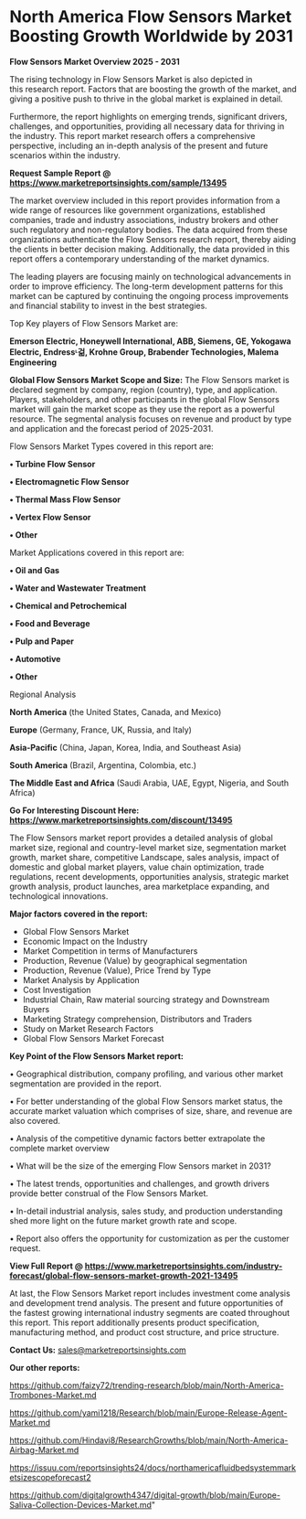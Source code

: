 # North America Flow Sensors Market Boosting Growth Worldwide by 2031

<Strong> Flow Sensors Market Overview 2025 - 2031</strong>

The rising technology in Flow Sensors Market is also depicted in this research report. Factors that are boosting the growth of the market, and giving a positive push to thrive in the global market is explained in detail.

Furthermore, the report highlights on emerging trends, significant drivers, challenges, and opportunities, providing all necessary data for thriving in the industry. This report market research offers a comprehensive perspective, including an in-depth analysis of the present and future scenarios within the industry.

<strong>Request Sample Report @ <a href=https://www.marketreportsinsights.com/sample/13495>https://www.marketreportsinsights.com/sample/13495</a></strong>

The market overview included in this report provides information from a wide range of resources like government organizations, established companies, trade and industry associations, industry brokers and other such regulatory and non-regulatory bodies. The data acquired from these organizations authenticate the Flow Sensors research report, thereby aiding the clients in better decision making. Additionally, the data provided in this report offers a contemporary understanding of the market dynamics.

The leading players are focusing mainly on technological advancements in order to improve efficiency. The long-term development patterns for this market can be captured by continuing the ongoing process improvements and financial stability to invest in the best strategies.

Top Key players of Flow Sensors Market are:

<strong>Emerson Electric, Honeywell International, ABB, Siemens, GE, Yokogawa Electric, Endressᶫ걺, Krohne Group, Brabender Technologies, Malema Engineering</strong>

<strong><b>Global Flow Sensors Market Scope and Size:</b></strong>
The Flow Sensors market is declared segment by company, region (country), type, and application. Players, stakeholders, and other participants in the global Flow Sensors market will gain the market scope as they use the report as a powerful resource. The segmental analysis focuses on revenue and product by type and application and the forecast period of 2025-2031.

Flow Sensors Market Types covered in this report are:

<strong>• Turbine Flow Sensor

• Electromagnetic Flow Sensor

• Thermal Mass Flow Sensor

• Vertex Flow Sensor

• Other</strong>

Market Applications covered in this report are:

<strong>• Oil and Gas

• Water and Wastewater Treatment

• Chemical and Petrochemical

• Food and Beverage

• Pulp and Paper

• Automotive

• Other</strong> 

Regional Analysis

<strong>North America</strong> (the United States, Canada, and Mexico)

<strong>Europe</strong> (Germany, France, UK, Russia, and Italy)

<strong>Asia-Pacific</strong> (China, Japan, Korea, India, and Southeast Asia)

<strong>South America</strong> (Brazil, Argentina, Colombia, etc.)

<strong>The Middle East and Africa</strong> (Saudi Arabia, UAE, Egypt, Nigeria, and South Africa)

<strong>Go For Interesting Discount Here: <a href=https://www.marketreportsinsights.com/discount/13495>https://www.marketreportsinsights.com/discount/13495</a></strong>

The Flow Sensors market report provides a detailed analysis of global market size, regional and country-level market size, segmentation market growth, market share, competitive Landscape, sales analysis, impact of domestic and global market players, value chain optimization, trade regulations, recent developments, opportunities analysis, strategic market growth analysis, product launches, area marketplace expanding, and technological innovations.

<strong><b>Major factors covered in the report:</b></strong>
<ul>
  <li>Global Flow Sensors Market </li>
  <li>Economic Impact on the Industry</li>
  <li>Market Competition in terms of Manufacturers</li>
  <li>Production, Revenue (Value) by geographical segmentation</li>
  <li>Production, Revenue (Value), Price Trend by Type</li>
  <li>Market Analysis by Application</li>
  <li>Cost Investigation</li>
  <li>Industrial Chain, Raw material sourcing strategy and Downstream Buyers</li>
  <li>Marketing Strategy comprehension, Distributors and Traders</li>
  <li>Study on Market Research Factors</li>
  <li>Global Flow Sensors Market Forecast</li>
</ul>

<strong><b>Key Point of the Flow Sensors Market report:</b></strong>

• Geographical distribution, company profiling, and various other market segmentation are provided in the report.

• For better understanding of the global Flow Sensors market status, the accurate market valuation which comprises of size, share, and revenue are also covered.

• Analysis of the competitive dynamic factors better extrapolate the complete market overview

• What will be the size of the emerging Flow Sensors market in 2031?

• The latest trends, opportunities and challenges, and growth drivers provide better construal of the Flow Sensors Market.

• In-detail industrial analysis, sales study, and production understanding shed more light on the future market growth rate and scope.

• Report also offers the opportunity for customization as per the customer request.

<strong><b>View Full Report @ <a href=https://www.marketreportsinsights.com/industry-forecast/global-flow-sensors-market-growth-2021-13495>https://www.marketreportsinsights.com/industry-forecast/global-flow-sensors-market-growth-2021-13495</a></b></strong>


At last, the Flow Sensors Market report includes investment come analysis and development trend analysis. The present and future opportunities of the fastest growing international industry segments are coated throughout this report. This report additionally presents product specification, manufacturing method, and product cost structure, and price structure.

<strong>Contact Us:</strong>
sales@marketreportsinsights.com

<strong>Our other reports:</strong>

<a href=https://github.com/faizy72/trending-research/blob/main/North-America-Trombones-Market.md>https://github.com/faizy72/trending-research/blob/main/North-America-Trombones-Market.md</a>

<a href=https://github.com/yami1218/Research/blob/main/Europe-Release-Agent-Market.md>https://github.com/yami1218/Research/blob/main/Europe-Release-Agent-Market.md</a>

<a href=https://github.com/Hindavi8/ResearchGrowths/blob/main/North-America-Airbag-Market.md>https://github.com/Hindavi8/ResearchGrowths/blob/main/North-America-Airbag-Market.md</a>

<a href=https://issuu.com/reportsinsights24/docs/northamericafluidbedsystemmarketsizescopeforecast2>https://issuu.com/reportsinsights24/docs/northamericafluidbedsystemmarketsizescopeforecast2</a>

<a href=https://github.com/digitalgrowth4347/digital-growth/blob/main/Europe-Saliva-Collection-Devices-Market.md>https://github.com/digitalgrowth4347/digital-growth/blob/main/Europe-Saliva-Collection-Devices-Market.md</a>"
